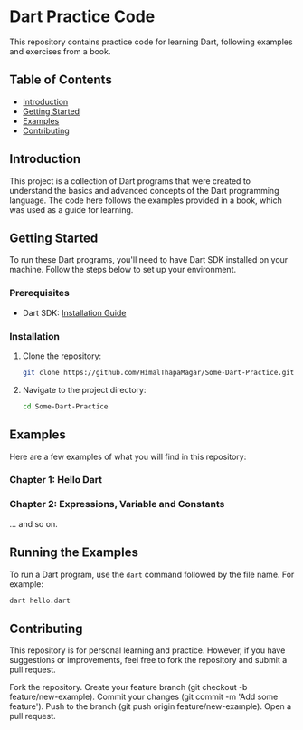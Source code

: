 # Dart Practice Code

This repository contains practice code for learning Dart, following examples and exercises from a book.

## Table of Contents

- [Introduction](#introduction)
- [Getting Started](#getting-started)
- [Examples](#examples)
- [Contributing](#contributing)

## Introduction

This project is a collection of Dart programs that were created to understand the basics and advanced concepts of the Dart programming language. The code here follows the examples provided in a book, which was used as a guide for learning.

## Getting Started

To run these Dart programs, you'll need to have Dart SDK installed on your machine. Follow the steps below to set up your environment.

### Prerequisites

- Dart SDK: [Installation Guide](https://dart.dev/get-dart)

### Installation

1. Clone the repository:
    ```bash
    git clone https://github.com/HimalThapaMagar/Some-Dart-Practice.git
    ```
2. Navigate to the project directory:
    ```bash
    cd Some-Dart-Practice
    ```


## Examples

Here are a few examples of what you will find in this repository:

### Chapter 1: Hello Dart


### Chapter 2: Expressions, Variable and Constants

... and so on.

## Running the Examples

To run a Dart program, use the `dart` command followed by the file name. For example:

```bash
dart hello.dart
```

## Contributing
This repository is for personal learning and practice. However, if you have suggestions or improvements, feel free to fork the repository and submit a pull request.

Fork the repository.
Create your feature branch (git checkout -b feature/new-example).
Commit your changes (git commit -m 'Add some feature').
Push to the branch (git push origin feature/new-example).
Open a pull request.